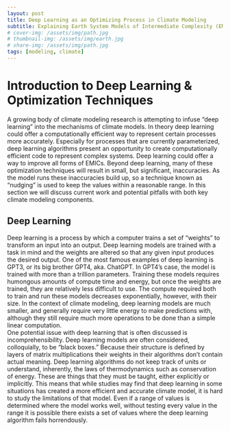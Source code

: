 ```yaml
---
layout: post
title: Deep Learning as an Optimizing Process in Climate Modeling
subtitle: Explaining Earth System Models of Intermediate Complexity (EMICs) -- Part 6 (Deep Learning / Optimization)
# cover-img: /assets/img/path.jpg
# thumbnail-img: /assets/img/earth.jpg
# share-img: /assets/img/path.jpg
tags: [modeling, climate]
---
```

# Introduction to Deep Learning & Optimization Techniques
	
A growing body of climate modeling research is attempting to infuse “deep learning” into the mechanisms of climate models. In theory deep learning could offer a computationally efficient way to represent certain processes more accurately. Especially for processes that are currently parameterized, deep learning algorithms present an opportunity to create computationally efficient code to represent complex systems. Deep learning could offer a way to improve all forms of EMICs. Beyond deep learning, many of these optimization techniques will result in small, but significant, inaccuracies. As the model runs these inaccuracies build up, so a technique known as “nudging” is used to keep the values within a reasonable range. In this section we will discuss current work and potential pitfalls with both key climate modeling components.

## Deep Learning
	
Deep learning is a process by which a computer trains a set of “weights” to transform an input into an output. Deep learning models are trained with a task in mind and the weights are altered so that any given input produces the desired output. One of the most famous examples of deep learning is GPT3, or its big brother GPT4, aka. ChatGPT. In GPT4’s case, the model is trained with more than a trillion parameters. Training these models requires humongous amounts of compute time and energy, but once the weights are trained, they are relatively less difficult to use. The compute required both to train and run these models decreases exponentially, however, with their size. In the context of climate modeling, deep learning models are much smaller, and generally require very little energy to make predictions with, although they still require much more operations to be done than a simple linear computation.  
One potential issue with deep learning that is often discussed is incomprehensibility. Deep learning models are often considered, colloquially, to be “black boxes.” Because their structure is defined by layers of matrix multiplications their weights in their algorithms don’t contain actual meaning. Deep learning algorithms do not keep track of units or understand, inherently, the laws of thermodynamics such as conservation of energy. These are things that they must be taught, either explicitly or implicitly. This means that while studies may find that deep learning in some situations has created a more efficient and accurate climate model, it is hard to study the limitations of that model. Even if a range of values is determined where the model works well, without testing every value in the range it is possible there exists a set of values where the deep learning algorithm fails horrendously.  
